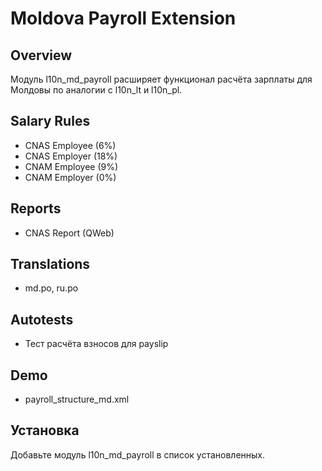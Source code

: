 # Moldova Payroll Extension

## Overview
Модуль l10n_md_payroll расширяет функционал расчёта зарплаты для Молдовы по аналогии с l10n_lt и l10n_pl.

## Salary Rules
- CNAS Employee (6%)
- CNAS Employer (18%)
- CNAM Employee (9%)
- CNAM Employer (0%)

## Reports
- CNAS Report (QWeb)

## Translations
- md.po, ru.po

## Autotests
- Тест расчёта взносов для payslip

## Demo
- payroll_structure_md.xml

## Установка
Добавьте модуль l10n_md_payroll в список установленных.
